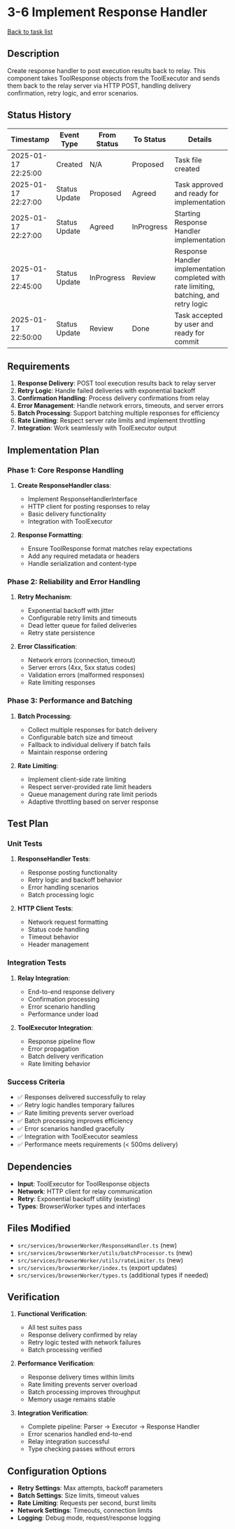# 3-6 Implement Response Handler

[Back to task list](./tasks.md)

## Description

Create response handler to post execution results back to relay. This component takes ToolResponse objects from the ToolExecutor and sends them back to the relay server via HTTP POST, handling delivery confirmation, retry logic, and error scenarios.

## Status History

| Timestamp | Event Type | From Status | To Status | Details | User |
|-----------|------------|-------------|-----------|---------|------|
| 2025-01-17 22:25:00 | Created | N/A | Proposed | Task file created | AI_Agent |
| 2025-01-17 22:27:00 | Status Update | Proposed | Agreed | Task approved and ready for implementation | AI_Agent |
| 2025-01-17 22:27:00 | Status Update | Agreed | InProgress | Starting Response Handler implementation | AI_Agent |
| 2025-01-17 22:45:00 | Status Update | InProgress | Review | Response Handler implementation completed with rate limiting, batching, and retry logic | AI_Agent |
| 2025-01-17 22:50:00 | Status Update | Review | Done | Task accepted by user and ready for commit | AI_Agent |

## Requirements

1. **Response Delivery**: POST tool execution results back to relay server
2. **Retry Logic**: Handle failed deliveries with exponential backoff
3. **Confirmation Handling**: Process delivery confirmations from relay
4. **Error Management**: Handle network errors, timeouts, and server errors
5. **Batch Processing**: Support batching multiple responses for efficiency
6. **Rate Limiting**: Respect server rate limits and implement throttling
7. **Integration**: Work seamlessly with ToolExecutor output

## Implementation Plan

### Phase 1: Core Response Handling
1. **Create ResponseHandler class**:
   - Implement ResponseHandlerInterface
   - HTTP client for posting responses to relay
   - Basic delivery functionality
   - Integration with ToolExecutor

2. **Response Formatting**:
   - Ensure ToolResponse format matches relay expectations
   - Add any required metadata or headers
   - Handle serialization and content-type

### Phase 2: Reliability and Error Handling
1. **Retry Mechanism**:
   - Exponential backoff with jitter
   - Configurable retry limits and timeouts
   - Dead letter queue for failed deliveries
   - Retry state persistence

2. **Error Classification**:
   - Network errors (connection, timeout)
   - Server errors (4xx, 5xx status codes)
   - Validation errors (malformed responses)
   - Rate limiting responses

### Phase 3: Performance and Batching
1. **Batch Processing**:
   - Collect multiple responses for batch delivery
   - Configurable batch size and timeout
   - Fallback to individual delivery if batch fails
   - Maintain response ordering

2. **Rate Limiting**:
   - Implement client-side rate limiting
   - Respect server-provided rate limit headers
   - Queue management during rate limit periods
   - Adaptive throttling based on server response

## Test Plan

### Unit Tests
1. **ResponseHandler Tests**:
   - Response posting functionality
   - Retry logic and backoff behavior
   - Error handling scenarios
   - Batch processing logic

2. **HTTP Client Tests**:
   - Network request formatting
   - Status code handling
   - Timeout behavior
   - Header management

### Integration Tests
1. **Relay Integration**:
   - End-to-end response delivery
   - Confirmation processing
   - Error scenario handling
   - Performance under load

2. **ToolExecutor Integration**:
   - Response pipeline flow
   - Error propagation
   - Batch delivery verification
   - Rate limiting behavior

### Success Criteria
- ✅ Responses delivered successfully to relay
- ✅ Retry logic handles temporary failures
- ✅ Rate limiting prevents server overload
- ✅ Batch processing improves efficiency
- ✅ Error scenarios handled gracefully
- ✅ Integration with ToolExecutor seamless
- ✅ Performance meets requirements (< 500ms delivery)

## Dependencies

- **Input**: ToolExecutor for ToolResponse objects
- **Network**: HTTP client for relay communication
- **Retry**: Exponential backoff utility (existing)
- **Types**: BrowserWorker types and interfaces

## Files Modified

- `src/services/browserWorker/ResponseHandler.ts` (new)
- `src/services/browserWorker/utils/batchProcessor.ts` (new)
- `src/services/browserWorker/utils/rateLimiter.ts` (new)
- `src/services/browserWorker/index.ts` (export updates)
- `src/services/browserWorker/types.ts` (additional types if needed)

## Verification

1. **Functional Verification**:
   - All test suites pass
   - Response delivery confirmed by relay
   - Retry logic tested with network failures
   - Batch processing verified

2. **Performance Verification**:
   - Response delivery times within limits
   - Rate limiting prevents server overload
   - Batch processing improves throughput
   - Memory usage remains stable

3. **Integration Verification**:
   - Complete pipeline: Parser → Executor → Response Handler
   - Error scenarios handled end-to-end
   - Relay integration successful
   - Type checking passes without errors

## Configuration Options

- **Retry Settings**: Max attempts, backoff parameters
- **Batch Settings**: Size limits, timeout values
- **Rate Limiting**: Requests per second, burst limits
- **Network Settings**: Timeouts, connection limits
- **Logging**: Debug mode, request/response logging 